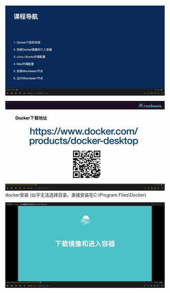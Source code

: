 ![](./img/2022-01-13-14-43-12.png)      

![](./img/2022-01-13-14-44-19.png) 
docker安装 (似乎无法选择目录，直接安装在C:\Program Files\Docker)

![](./img/2022-01-13-14-58-37.png)